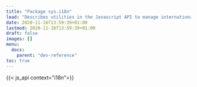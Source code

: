 ```yaml
---
title: "Package sys.i18n"
lead: "Describes utilities in the Javascript API to manage internationalization."
date: 2020-11-16T13:59:39+01:00
lastmod: 2020-11-16T13:59:39+01:00
draft: false
images: []
menu:
  docs:
    parent: "dev-reference"
toc: true
---
```


{{< js_api context="i18n">}}
